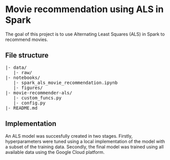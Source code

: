 # Movie recommendation using ALS in Spark

The goal of this project is to use Alternating Least Squares (ALS) in Spark to recommend movies.

## File structure

<pre>
|- data/
   |- raw/
|- notebooks/
   |- spark_als_movie_recommendation.ipynb
   |- figures/
|- movie-recommender-als/
   |- custom_funcs.py
   |- config.py
|- README.md
</pre>

## Implementation

An ALS model was succesfully created in two stages. Firstly, hyperparameters were tuned using a local implementation of the model with a subset of the training data. Secondly, the final model was trained using all available data using the Google Cloud platform.